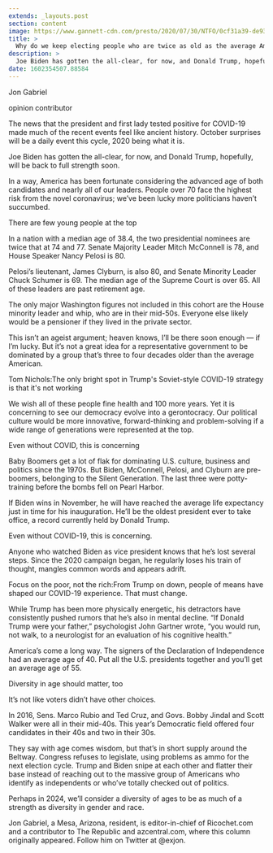 ```yaml
--- 
extends: _layouts.post 
section: content 
image: https://www.gannett-cdn.com/presto/2020/07/30/NTFO/0cf31a39-de93-46b2-b5ad-6685c826863c-Trump-Biden-AP.jpg?crop=717,403,x1,y0&width=717&height=403&format=pjpg&auto=webp 
title: > 
  Why do we keep electing people who are twice as old as the average American? 
description: > 
  Joe Biden has gotten the all-clear, for now, and Donald Trump, hopefully, will be back to full strength soon.But it’s not a great idea for a representative government to be dominated by a group that’s three to four decades older than the average American.He’ll be the oldest president ever to take office, a record currently held by Donald Trump.The signers of the Declaration of Independence had an average age of 40.Put all the U.S. presidents together and you’ll get an average age of 55. 
date: 1602354507.88584 
--- 
```

Jon Gabriel

opinion contributor

The news that the president and first lady tested positive for COVID-19 made much of the recent events feel like ancient history. October surprises will be a daily event this cycle, 2020 being what it is.

Joe Biden has gotten the all-clear, for now, and Donald Trump, hopefully, will be back to full strength soon.

In a way, America has been fortunate considering the advanced age of both candidates and nearly all of our leaders. People over 70 face the highest risk from the novel coronavirus; we’ve been lucky more politicians haven’t succumbed.

There are few young people at the top

In a nation with a median age of 38.4, the two presidential nominees are twice that at 74 and 77. Senate Majority Leader Mitch McConnell is 78, and House Speaker Nancy Pelosi is 80.

Pelosi’s lieutenant, James Clyburn, is also 80, and Senate Minority Leader Chuck Schumer is 69. The median age of the Supreme Court is over 65. All of these leaders are past retirement age.

The only major Washington figures not included in this cohort are the House minority leader and whip, who are in their mid-50s. Everyone else likely would be a pensioner if they lived in the private sector.

This isn’t an ageist argument; heaven knows, I’ll be there soon enough — if I’m lucky. But it’s not a great idea for a representative government to be dominated by a group that’s three to four decades older than the average American.

Tom Nichols:The only bright spot in Trump's Soviet-style COVID-19 strategy is that it's not working

We wish all of these people fine health and 100 more years. Yet it is concerning to see our democracy evolve into a gerontocracy. Our political culture would be more innovative, forward-thinking and problem-solving if a wide range of generations were represented at the top.

Even without COVID, this is concerning

Baby Boomers get a lot of flak for dominating U.S. culture, business and politics since the 1970s. But Biden, McConnell, Pelosi, and Clyburn are pre-boomers, belonging to the Silent Generation. The last three were potty-training before the bombs fell on Pearl Harbor.

If Biden wins in November, he will have reached the average life expectancy just in time for his inauguration. He’ll be the oldest president ever to take office, a record currently held by Donald Trump.

Even without COVID-19, this is concerning.

Anyone who watched Biden as vice president knows that he’s lost several steps. Since the 2020 campaign began, he regularly loses his train of thought, mangles common words and appears adrift.

Focus on the poor, not the rich:From Trump on down, people of means have shaped our COVID-19 experience. That must change.

While Trump has been more physically energetic, his detractors have consistently pushed rumors that he’s also in mental decline. “If Donald Trump were your father,” psychologist John Gartner wrote, “you would run, not walk, to a neurologist for an evaluation of his cognitive health.”

America’s come a long way. The signers of the Declaration of Independence had an average age of 40. Put all the U.S. presidents together and you’ll get an average age of 55.

Diversity in age should matter, too

It’s not like voters didn’t have other choices.

In 2016, Sens. Marco Rubio and Ted Cruz, and Govs. Bobby Jindal and Scott Walker were all in their mid-40s. This year’s Democratic field offered four candidates in their 40s and two in their 30s.

They say with age comes wisdom, but that’s in short supply around the Beltway. Congress refuses to legislate, using problems as ammo for the next election cycle. Trump and Biden snipe at each other and flatter their base instead of reaching out to the massive group of Americans who identify as independents or who’ve totally checked out of politics.

Perhaps in 2024, we’ll consider a diversity of ages to be as much of a strength as diversity in gender and race.

Jon Gabriel, a Mesa, Arizona, resident, is editor-in-chief of Ricochet.com and a contributor to The Republic and azcentral.com, where this column originally appeared. Follow him on Twitter at @exjon.